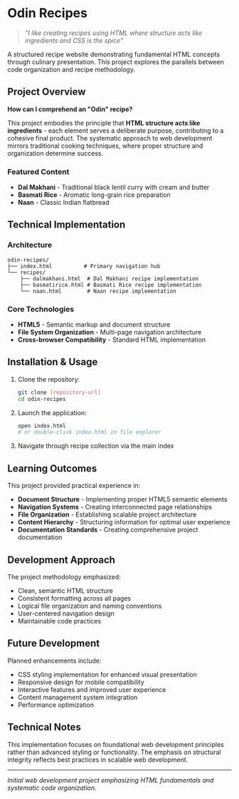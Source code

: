 # Odin Recipes

> *"I like creating recipes using HTML where structure acts like ingredients and CSS is the spice"*

A structured recipe website demonstrating fundamental HTML concepts through culinary presentation. This project explores the parallels between code organization and recipe methodology.

## Project Overview

**How can I comprehend an "Odin" recipe?**

This project embodies the principle that **HTML structure acts like ingredients** - each element serves a deliberate purpose, contributing to a cohesive final product. The systematic approach to web development mirrors traditional cooking techniques, where proper structure and organization determine success.

### Featured Content
- **Dal Makhani** - Traditional black lentil curry with cream and butter
- **Basmati Rice** - Aromatic long-grain rice preparation
- **Naan** - Classic Indian flatbread

## Technical Implementation

### Architecture
```
odin-recipes/
├── index.html          # Primary navigation hub
└── recipes/
    ├── dalmakhani.html  # Dal Makhani recipe implementation
    ├── basmatirice.html # Basmati Rice recipe implementation
    └── naan.html        # Naan recipe implementation
```

### Core Technologies
- **HTML5** - Semantic markup and document structure
- **File System Organization** - Multi-page navigation architecture
- **Cross-browser Compatibility** - Standard HTML implementation

## Installation & Usage

1. Clone the repository:
   ```bash
   git clone [repository-url]
   cd odin-recipes
   ```

2. Launch the application:
   ```bash
   open index.html
   # or double-click index.html in file explorer
   ```

3. Navigate through recipe collection via the main index

## Learning Outcomes

This project provided practical experience in:

- **Document Structure** - Implementing proper HTML5 semantic elements
- **Navigation Systems** - Creating interconnected page relationships  
- **File Organization** - Establishing scalable project architecture
- **Content Hierarchy** - Structuring information for optimal user experience
- **Documentation Standards** - Creating comprehensive project documentation

## Development Approach

The project methodology emphasized:
- Clean, semantic HTML structure
- Consistent formatting across all pages
- Logical file organization and naming conventions
- User-centered navigation design
- Maintainable code practices

## Future Development

Planned enhancements include:
- CSS styling implementation for enhanced visual presentation
- Responsive design for mobile compatibility
- Interactive features and improved user experience
- Content management system integration
- Performance optimization

## Technical Notes

This implementation focuses on foundational web development principles rather than advanced styling or functionality. The emphasis on structural integrity reflects best practices in scalable web development.

---

*Initial web development project emphasizing HTML fundamentals and systematic code organization.*